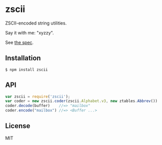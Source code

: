 # zscii
ZSCII-encoded string utilities.

Say it with me: "xyzzy".

See [the spec](http://www.gnelson.demon.co.uk/zspec/sect03.html).

## Installation

~~~~ console
$ npm install zscii
~~~~

## API

~~~~ js
var zscii = require('zscii');
var coder = new zscii.coder(zscii.Alphabet.v3, new ztables.Abbrev())
coder.decode(buffer)    //=> "mailbox"
coder.encode("mailbox") //=> <Buffer ...>
~~~~

## License

  MIT
